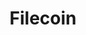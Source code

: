 ---
blog: https://filecoin.io/blog/
codehost: https://github.com/filecoin-project
logohandle: filecoinio
sort: filecoin
title: Filecoin
twitter: https://x.com/MineFilecoin
website: https://filecoin.io/
wikipedia: https://en.wikipedia.org/wiki/Filecoin
---